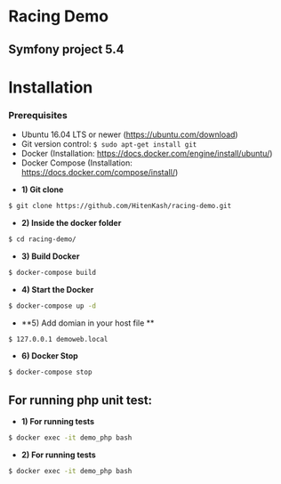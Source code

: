 # Racing Demo

Symfony project 5.4
-------------------

# Installation
### Prerequisites
- Ubuntu 16.04 LTS or newer (https://ubuntu.com/download)
- Git version control: `$ sudo apt-get install git`
- Docker (Installation: https://docs.docker.com/engine/install/ubuntu/)
- Docker Compose (Installation: https://docs.docker.com/compose/install/)

* **1) Git clone**
``` bash
$ git clone https://github.com/HitenKash/racing-demo.git
```
* **2) Inside the docker folder**
``` bash
$ cd racing-demo/
```

* **3) Build Docker**
``` bash
$ docker-compose build
```

* **4) Start the Docker**
``` bash
$ docker-compose up -d
```
* **5) Add domian in your host file **
``` bash
$ 127.0.0.1 demoweb.local
```

* **6) Docker Stop**
``` bash
$ docker-compose stop
```
## For running php unit test:

* **1) For running tests**
``` bash
$ docker exec -it demo_php bash
```

* **2) For running tests**
``` bash
$ docker exec -it demo_php bash
```
